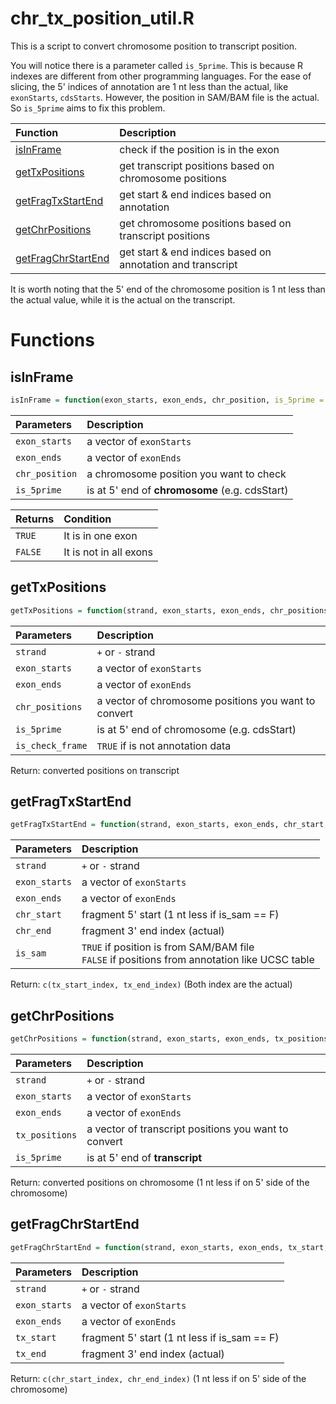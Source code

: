 # chr_tx_position_util.R

This is a script to convert chromosome position to transcript position.

You will notice there is a parameter called `is_5prime`. This is because R indexes are different from other programming languages. For the ease of slicing, the 5' indices of annotation are 1 nt less than the actual, like `exonStarts`, `cdsStarts`. However, the position in SAM/BAM file is the actual. So `is_5prime` aims to fix this problem.

| Function                                  | Description                                                |
| :---------------------------------------- | :--------------------------------------------------------- |
| [isInFrame](#isinframe)                   | check if the position is in the exon                       |
| [getTxPositions](#gettxpositions)         | get transcript positions based on chromosome positions     |
| [getFragTxStartEnd](#getfragtxstartend)   | get start & end indices based on annotation                |
| [getChrPositions](#getchrpositions)       | get chromosome positions based on transcript positions     |
| [getFragChrStartEnd](#getfragchrstartend) | get start & end indices based on annotation and transcript |

It is worth noting that the 5' end of the chromosome position is 1 nt less than the actual value, while it is the actual on the transcript.

# Functions

## isInFrame

```r
isInFrame = function(exon_starts, exon_ends, chr_position, is_5prime = F)
```

| Parameters     | Description                                    |
| :------------- | :--------------------------------------------- |
| `exon_starts`  | a vector of `exonStarts`                       |
| `exon_ends`    | a vector of `exonEnds`                         |
| `chr_position` | a chromosome position you want to check        |
| `is_5prime`    | is at 5' end of **chromosome** (e.g. cdsStart) |

| Returns | Condition              |
| :------ | :--------------------- |
| `TRUE`  | It is in one exon      |
| `FALSE` | It is not in all exons |

## getTxPositions

```r
getTxPositions = function(strand, exon_starts, exon_ends, chr_positions, is_5prime = F, is_check_frame = F)
```

| Parameters       | Description                                          |
| :--------------- | :--------------------------------------------------- |
| `strand`         | `+` or `-` strand                                    |
| `exon_starts`    | a vector of `exonStarts`                             |
| `exon_ends`      | a vector of `exonEnds`                               |
| `chr_positions`  | a vector of chromosome positions you want to convert |
| `is_5prime`      | is at 5' end of chromosome (e.g. cdsStart)           |
| `is_check_frame` | `TRUE` if is not annotation data                     |

Return: converted positions on transcript

## getFragTxStartEnd

```r
getFragTxStartEnd = function(strand, exon_starts, exon_ends, chr_start, chr_end, is_sam = F)
```

| Parameters    | Description                                   |
| :------------ | :-------------------------------------------- |
| `strand`      | `+` or `-` strand                             |
| `exon_starts` | a vector of `exonStarts`                      |
| `exon_ends`   | a vector of `exonEnds`                        |
| `chr_start`   | fragment 5' start (1 nt less if is_sam == F)  |
| `chr_end`     | fragment 3' end index (actual)                |
| `is_sam`      | `TRUE` if position is from SAM/BAM file <br> `FALSE` if positions from annotation like UCSC table |

Return: `c(tx_start_index, tx_end_index)` (Both index are the actual)

## getChrPositions

```r
getChrPositions = function(strand, exon_starts, exon_ends, tx_positions, is_5prime = F)
```

| Parameters     | Description                                          |
| :------------- | :--------------------------------------------------- |
| `strand`       | `+` or `-` strand                                    |
| `exon_starts`  | a vector of `exonStarts`                             |
| `exon_ends`    | a vector of `exonEnds`                               |
| `tx_positions` | a vector of transcript positions you want to convert |
| `is_5prime`    | is at 5' end of **transcript**                       |

Return: converted positions on chromosome (1 nt less if on 5' side of the chromosome)

## getFragChrStartEnd

```r
getFragChrStartEnd = function(strand, exon_starts, exon_ends, tx_start, tx_end)
```

| Parameters    | Description                                  |
| :------------ | :------------------------------------------- |
| `strand`      | `+` or `-` strand                            |
| `exon_starts` | a vector of `exonStarts`                     |
| `exon_ends`   | a vector of `exonEnds`                       |
| `tx_start`    | fragment 5' start (1 nt less if is_sam == F) |
| `tx_end`      | fragment 3' end index (actual)               |

Return: `c(chr_start_index, chr_end_index)` (1 nt less if on 5' side of the chromosome)
